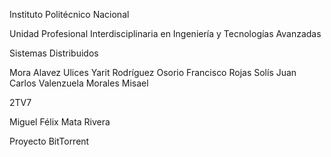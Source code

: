 Instituto Politécnico Nacional

Unidad Profesional Interdisciplinaria en Ingeniería y Tecnologías Avanzadas

Sistemas Distribuidos

Mora Alavez Ulices Yarit
Rodríguez Osorio Francisco
Rojas Solís Juan Carlos
Valenzuela Morales Misael

2TV7

Miguel Félix Mata Rivera

Proyecto BitTorrent
